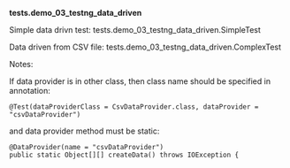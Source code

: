 **tests.demo_03_testng_data_driven**

Simple data drivn test:
tests.demo_03_testng_data_driven.SimpleTest

Data driven from CSV file:
tests.demo_03_testng_data_driven.ComplexTest

Notes: 

If data provider is in other class, then class name should be specified in annotation:
```
@Test(dataProviderClass = CsvDataProvider.class, dataProvider = "csvDataProvider")
```
and data provider method must be static:
```
@DataProvider(name = "csvDataProvider")
public static Object[][] createData() throws IOException {
```
